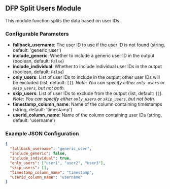 ## DFP Split Users Module

This module function splits the data based on user IDs.

### Configurable Parameters

- **fallback_username**: The user ID to use if the user ID is not found (string, default: 'generic_user')
- **include_generic**: Whether to include a generic user ID in the output (boolean, default: `False`)
- **include_individual**: Whether to include individual user IDs in the output (boolean, default: `False`)
- **only_users**: List of user IDs to include in the output; other user IDs will be excluded (list, default: `[]`). *Note: You can specify either `only_users` or `skip_users`, but not both.*
- **skip_users**: List of user IDs to exclude from the output (list, default: `[]`). *Note: You can specify either `only_users` or `skip_users`, but not both.*
- **timestamp_column_name**: Name of the column containing timestamps (string, default: 'timestamp')
- **userid_column_name**: Name of the column containing user IDs (string, default: 'username')

### Example JSON Configuration

```json
{
  "fallback_username": "generic_user",
  "include_generic": false,
  "include_individual": true,
  "only_users": ["user1", "user2", "user3"],
  "skip_users": [],
  "timestamp_column_name": "timestamp",
  "userid_column_name": "username"
}
```